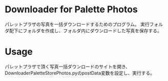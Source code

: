 Downloader for Palette Photos
====

パレットプラザの写真を一括ダウンロードするためのプログラム。
実行フォルダ配下にフォルダを作成し、フォルダ内にダウンロードした写真を保存する。

# Usage
パレットプラザで頂く写真一括ダウンロードのサイトを開き、DownloaderPaletteStorePhotos.pyのpostData変数を設定し、実行する。
